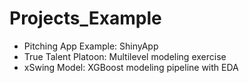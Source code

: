 # Projects_Example
- Pitching App Example: ShinyApp
- True Talent Platoon: Multilevel modeling exercise
- xSwing Model: XGBoost modeling pipeline with EDA
